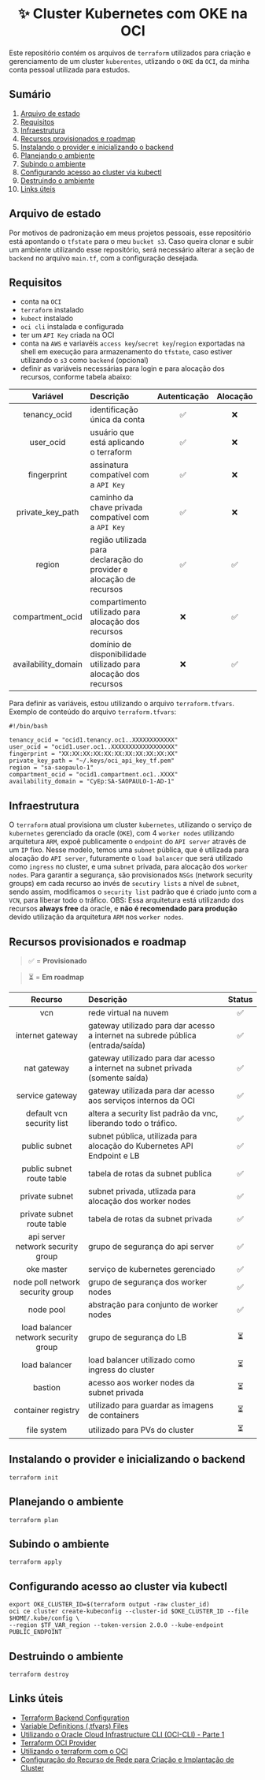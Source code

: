 <h1 align="center">✨ Cluster Kubernetes com OKE na OCI </h1>

Este repositório contém os arquivos de `terraform` utilizados para criação e gerenciamento de um cluster `kuberentes`, utlizando o `OKE` 
da `OCI`, da minha conta pessoal utilizada para estudos.

## Sumário

1. [Arquivo de estado](#arquivo-de-estado)
2. [Requisitos](#requisitos)
3. [Infraestrutura](#infraestrutura)
4. [Recursos provisionados e roadmap](#recursos-provisionados-e-roadmap)
5. [Instalando o provider e inicializando o backend](#instalando-o-provider-e-inicializando-o-backend)
6. [Planejando o ambiente](#planejando-o-ambiente)
7. [Subindo o ambiente](#subindo-o-ambiente)
8. [Configurando acesso ao cluster via kubectl](#configurando-acesso-ao-cluster-via-kubectl)
9. [Destruindo o ambiente](#destruindo-o-ambiente)
10. [Links úteis](#links-úteis)

## Arquivo de estado

Por motivos de padronização em meus projetos pessoais, esse repositório está apontando o `tfstate` para o meu `bucket s3`. Caso queira clonar e subir um ambiente utilizando esse repositório, será necessário alterar a seção de `backend` no arquivo `main.tf`, com a configuração desejada.

## Requisitos

- conta na `OCI`
- `terraform` instalado
- `kubect` instalado
- `oci cli` instalada e configurada
- ter um `API Key` criada na OCI
- conta na `AWS` e variavéis `access key`/`secret key`/`region` exportadas na shell em execução para armazenamento do `tfstate`, caso estiver utilizando o `s3` como `backend` (opcional)
- definir as variáveis necessárias para login e para alocação dos recursos, conforme tabela abaixo:

| Variável            | Descrição                                                           | Autenticação | Alocação |
| :-----------------: | :------------------------------------------------------------------ | :----------: | :------: |
| tenancy_ocid        | identificação única da conta                                        | ✅           | ❌       |
| user_ocid           | usuário que está aplicando o terraform                              | ✅           | ❌       |
| fingerprint         | assinatura compatível com a `API Key`                               | ✅           | ❌       |
| private_key_path    | caminho da chave privada compatível com a `API Key`                 | ✅           | ❌       |
| region              | região utilizada para declaração do provider e alocação de recursos | ✅           | ✅       |
| compartment_ocid    | compartimento utilizado para alocação dos recursos                  | ❌           | ✅       |
| availability_domain | domínio de disponibilidade utilizado para alocação dos recursos     | ❌           | ✅       |

Para definir as variáveis, estou utilizando o arquivo `terraform.tfvars`.
Exemplo de conteúdo do arquivo `terraform.tfvars`:

```shell
#!/bin/bash

tenancy_ocid = "ocid1.tenancy.oc1..XXXXXXXXXXXX"
user_ocid = "ocid1.user.oc1..XXXXXXXXXXXXXXXXXX"
fingerprint = "XX:XX:XX:XX:XX:XX:XX:XX:XX:XX:XX"
private_key_path = "~/.keys/oci_api_key_tf.pem"
region = "sa-saopaulo-1"
compartment_ocid = "ocid1.compartment.oc1..XXXX"
availability_domain = "CyEp:SA-SAOPAULO-1-AD-1"
```

## Infraestrutura

O `terraform` atual provisiona um cluster `kubernetes`, utilizando o serviço de `kubernetes` gerenciado da oracle (`OKE`), com 4 `worker nodes` utilizando arquitetura `ARM`, expoẽ publicamente o `endpoint` do `API server` através de um `IP` fixo.
Nesse modelo, temos uma `subnet` pública, que é utilizada para alocação do `API server`, futuramente o `load balancer` que será utilizado como `ingress` no cluster, e uma `subnet` privada, para alocação dos `worker nodes`.
Para garantir a segurança, são provisionados `NSGs` (network security groups) em cada recurso ao invés de `secutiry lists` a nível de `subnet`, sendo assim,
modificamos o `security list` padrão que é criado junto com a `VCN`, para liberar todo o tráfico.
OBS: Essa arquitetura está utilizando dos recursos **always free** da oracle, e **não é recomendado para produção** devido utilização da arquitetura `ARM` nos `worker nodes`.

## Recursos provisionados e roadmap

> ✅ = **Provisionado**

> :hourglass_flowing_sand: = **Em roadmap**

| Recurso                              | Descrição                                                                           | Status                   |
| :----------------------------------: | :---------------------------------------------------------------------------------  | :----------------------: |
| vcn                                  | rede virtual na nuvem                                                               | ✅                       |
| internet gateway                     | gateway utilizado para dar acesso a internet na subrede pública (entrada/saída)     | ✅                       |
| nat gateway                          | gateway utilizado para dar acesso a internet na subnet privada (somente saída)      | ✅                       |
| service gateway                      | gateway utilizada para dar acesso aos serviços internos da OCI                      | ✅                       |
| default vcn security list            | altera a security list padrão da vnc, liberando todo o tráfico.                     | ✅                       |
| public subnet                        | subnet pública, utilizada para alocação do Kubernetes API Endpoint e LB             | ✅                       |
| public subnet route table            | tabela de rotas da subnet publica                                                   | ✅                       |
| private subnet                       | subnet privada, utlizada para alocação dos worker nodes                             | ✅                       |
| private subnet route table           | tabela de rotas da subnet privada                                                   | ✅                       |
| api server network security group    | grupo de segurança do api server                                                    | ✅                       |
| oke master                           | serviço de kubernetes gerenciado                                                    | ✅                       |
| node poll network security group     | grupo de segurança dos worker nodes                                                 | ✅                       |
| node pool                            | abstração para conjunto de worker nodes                                             | ✅                       |
| load balancer network security group | grupo de segurança do LB                                                            | :hourglass_flowing_sand: |
| load balancer                        | load balancer utilizado como ingress do cluster                                     | :hourglass_flowing_sand: |
| bastion                              | acesso aos worker nodes da subnet privada                                           | :hourglass_flowing_sand: |
| container registry                   | utilizado para guardar as imagens de containers                                     | :hourglass_flowing_sand: |
| file system                          | utilizado para PVs do cluster                                                       | :hourglass_flowing_sand: |

## Instalando o provider e inicializando o backend

```shell
terraform init
```

## Planejando o ambiente

```shell
terraform plan
```

## Subindo o ambiente

```shell
terraform apply
```

## Configurando acesso ao cluster via kubectl

```shell
export OKE_CLUSTER_ID=$(terraform output -raw cluster_id)
oci ce cluster create-kubeconfig --cluster-id $OKE_CLUSTER_ID --file $HOME/.kube/config \
--region $TF_VAR_region --token-version 2.0.0 --kube-endpoint PUBLIC_ENDPOINT
```

## Destruindo o ambiente

```shell
terraform destroy
```

## Links úteis

- [Terraform Backend Configuration](https://developer.hashicorp.com/terraform/language/settings/backends/configuration)
- [Variable Definitions (.tfvars) Files](https://developer.hashicorp.com/terraform/language/values/variables#variable-definitions-tfvars-files)
- [Utilizando o Oracle Cloud Infrastructure CLI (OCI-CLI) - Parte 1](https://www.oracle.com/br/technical-resources/articles/cloudcomp/utilizando-oci-cli-p1.html)
- [Terraform OCI Provider](https://registry.terraform.io/providers/oracle/oci/latest/docs)
- [Utilizando o terraform com o OCI](https://www.oracle.com/br/technical-resources/articles/cloudcomp/terraform-com-cloud.html)
- [Configuração do Recurso de Rede para Criação e Implantação de Cluster](https://docs.oracle.com/pt-br/iaas/Content/ContEng/Concepts/contengnetworkconfig.htm)
